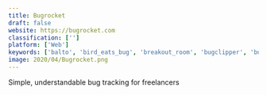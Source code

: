 ```yaml
---
title: Bugrocket
draft: false 
website: https://bugrocket.com
classification: ['']
platform: ['Web']
keywords: ['balto', 'bird_eats_bug', 'breakout_room', 'bugclipper', 'bugherd', 'bugsee', 'cushion', 'funnel', 'instabug', 'instabug_integrations_hub', 'marker.io_for_gitlab', 'momenteo', 'payzo', 'scoreboard', 'sessionstack', 'sifter', 'survicate', "the_freelancer's_guide", 'userbugs', 'where_to_report?']
image: 2020/04/Bugrocket.png
---
```

Simple, understandable bug tracking for freelancers